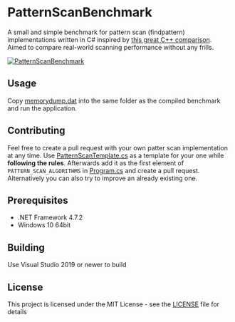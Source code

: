 # PatternScanBenchmark

A small and simple benchmark for pattern scan (findpattern) implementations written in C# inspired by [this great C++ comparison](https://github.com/learn-more/findpattern-bench). Aimed to compare real-world scanning performance without any frills.

[![PatternScanBenchmark](https://camo.githubusercontent.com/c88ae59cc829b6a44b11f81358a272aeab2661f4/68747470733a2f2f692e696d6775722e636f6d2f6332766a7445442e706e67)](#)

## Usage

Copy [memorydump.dat](PatternScanBench/Memorydump/memorydump.dat) into the same folder as the compiled benchmark and run the application.

## Contributing

Feel free to create a pull request with your own patter scan implementation at any time. Use [PatternScanTemplate.cs](PatternScanBench/Implementations/PatternScanTemplate.cs) as a template for your one while **following the rules**. Afterwards add it as the first element of `PATTERN_SCAN_ALGORITHMS` in [Program.cs](PatternScanBench/Program.cs) and create a pull request. Alternatively you can also try to improve an already existing one.

## Prerequisites

* .NET Framework 4.7.2
* Windows 10 64bit

## Building

Use Visual Studio 2019 or newer to build

## License

This project is licensed under the MIT License - see the [LICENSE](LICENSE) file for details
